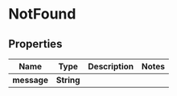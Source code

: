 

# NotFound


## Properties

| Name | Type | Description | Notes |
|------------ | ------------- | ------------- | -------------|
|**message** | **String** |  |  |



